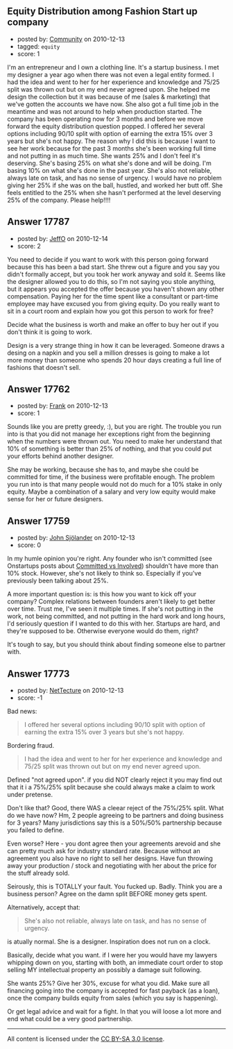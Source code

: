 ## Equity Distribution among Fashion Start up company

- posted by: [Community](https://stackexchange.com/users/-1/-1-community) on 2010-12-13
- tagged: `equity`
- score: 1

I'm an entrepreneur and I own a clothing line. It's a startup business.  I met my designer a year ago when there was not even a legal entity formed.  I had the idea and went to her for her experience and knowledge and 75/25 split was thrown out but on my end never agreed upon.  She helped me design the collection but it was because of me (sales & marketing) that we've gotten the accounts we have now.  She also got a full time job in the meantime and was not around to help when production started.  The company has been operating now for 3 months and before we move forward the equity distribution question popped.  I offered her several options including 90/10 split with option of earning the extra 15% over 3 years but she's not happy. The reason why I did this is because I want to see her work because for the past 3 months she's been working full time and not putting in as much time. She wants 25% and I don't feel it's deserving.  She's basing 25% on what she's done and will be doing.  I'm basing 10% on what she's done in the past year.  She's also not reliable, always late on task, and has no sense of urgency.  I would have no problem giving her 25% if she was on the ball, hustled, and worked her butt off.  She feels entitled to the 25% when she hasn't performed at the level deserving 25% of the company.  Please help!!!! 


## Answer 17787

- posted by: [JeffO](https://stackexchange.com/users/-1/1796-jeffo) on 2010-12-14
- score: 2

You need to decide if you want to work with this person going forward because this has been a bad start. She threw out a figure and you say you didn't formally accept, but you took her work anyway and sold it. Seems like the designer allowed you to do this, so I'm not saying you stole anything, but it appears you accepted the offer because you haven't shown any other compensation. Paying her for the time spent like a consultant or part-time employee may have excused you from giving equity. Do you really want to sit in a court room and explain how you got this person to work for free?

Decide what the business is worth and make an offer to buy her out if you don't think it is going to work. 

Design is a very strange thing in how it can be leveraged. Someone draws a desing on a napkin and you sell a million dresses is going to make a lot more money than someone who spends 20 hour days creating a full line of fashions that doesn't sell. 


## Answer 17762

- posted by: [Frank](https://stackexchange.com/users/-1/4858-frank) on 2010-12-13
- score: 1

Sounds like you are pretty greedy, :), but you are right.  The trouble you run into is that you did not manage her exceptions right from the beginning when the numbers were thrown out.  You need to make her understand that 10% of something is better than 25% of nothing, and that you could put your efforts behind another designer.

She may be working, because she has to, and maybe she could be committed for time, if the business were profitable enough.   The problem you run into is that many people would not do much for a 10% stake in only equity.  Maybe a combination of a salary and very low equity would make sense for her or future designers.




## Answer 17759

- posted by: [John Sjölander](https://stackexchange.com/users/-1/5866-john-sj-lander) on 2010-12-13
- score: 0

<p>In my humle opinion you're right. Any founder who isn't committed (see Onstartups posts about <a href="http://onstartups.com/tabid/3339/bid/1204/Startup-Founders-The-Involved-vs-The-Committed.aspx" rel="nofollow">Committed vs Involved</a>) shouldn't have more than 10% stock. However, she's not likely to think so. Especially if you've previously been talking about 25%. </p>

<p>A more important question is: is this how you want to kick off your company? Complex relations between founders aren't likely to get better over time. Trust me, I've seen it multiple times. If she's not putting in the work, not being committed, and not putting in the hard work and long hours, I'd seriously question if I wanted to do this with her. Startups are hard, and they're supposed to be. Otherwise everyone would do them, right? </p>

<p>It's tough to say, but you should think about finding someone else to partner with.</p>



## Answer 17773

- posted by: [NetTecture](https://stackexchange.com/users/-1/3350-nettecture) on 2010-12-13
- score: -1

Bad news:

> I offered her several options
> including 90/10 split with option of
> earning the extra 15% over 3 years but
> she's not happy.

Bordering fraud.

> I had the idea and went to her for
> her experience and knowledge and 75/25
> split was thrown out but on my end
> never agreed upon.

Defined "not agreed upon". if you did NOT clearly reject it you may find out that it i a 75%/25% split because she could always make a claim to work under pretense.

Don't like that?  Good, there WAS a cleear reject of the 75%/25% split. What do we have now? Hm, 2 people agreeing to be partners and doing business for 3 years? Many jurisdictions say this is a 50%/50% partnership because you failed to define.

Even worse? Here - you dont agree then your agreements arevoid and she can pretty much ask for industry standard rate. Because without an agreement you also have no right to sell her designs. Have fun throwing away your production / stock and negotiating with her about the price for the stuff already sold.

Seirously, this is TOTALLY your fault. You fucked up. Badly. Think you are a business person? Agree on the damn split BEFORE money gets spent.

Alternatively, accept that:

> She's also not reliable, always late
> on task, and has no sense of urgency.

is atually normal. She is a designer. Inspiration does not run on a clock.

Basically, decide what you want. if I were her you would have my lawyers whipping down on you, starting with both, an immediate court order to stop selling MY intellectual property an possibly a damage suit following.

She wants 25%? Give her 30%, excuse for what you did. Make sure all financing going into the company is accepted for fast payback (as a loan), once the company builds equity from sales (which you say is happening).

Or get legal advice and wait for a fight. In that you will loose a lot more and end what could be a very good partnership.





---

All content is licensed under the [CC BY-SA 3.0 license](https://creativecommons.org/licenses/by-sa/3.0/).
